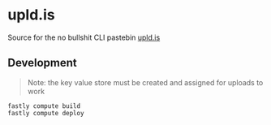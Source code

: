 # upld.is

Source for the no bullshit CLI pastebin [upld.is](https://upld.is)

## Development

> Note: the key value store must be created and assigned for uploads to work

```
fastly compute build
fastly compute deploy
```
